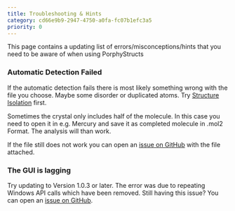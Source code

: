 ```yaml
---
title: Troubleshooting & Hints
category: cd66e9b9-2947-4750-a0fa-fc07b1efc3a5
priority: 0
---
```

This page contains a updating list of errors/misconceptions/hints that you need to be aware of when using PorphyStructs



### Automatic Detection Failed

If the automatic detection fails there is most likely something wrong with the file you choose. Maybe some disorder or duplicated atoms. Try [Structure Isolation](/docs/structure-isolation) first. 

Sometimes the crystal only includes half of the molecule. In this case you need to open it in e.g. Mercury and save it as completed molecule in .mol2 Format. The analysis will than work.

If the file still does not work you can open an [issue on GitHub](https://github.com/jenskrumsieck/porphystruct/issues) with the file attached.



### The GUI is lagging

Try updating to Version 1.0.3 or later. The error was due to repeating Windows API calls which have been removed. Still having this issue? You can open an [issue on GitHub](https://github.com/jenskrumsieck/porphystruct/issues).